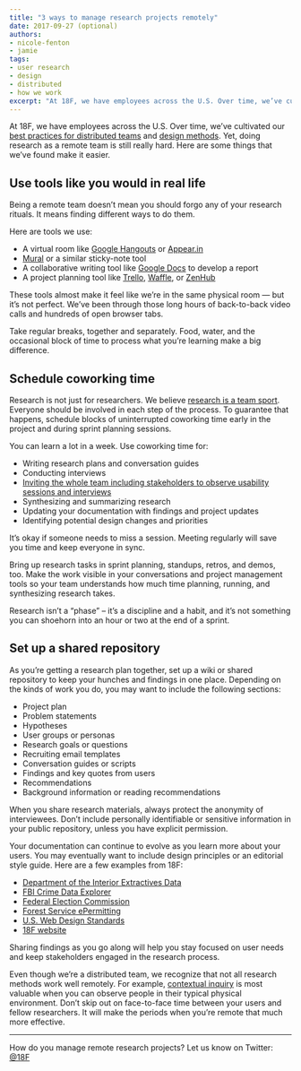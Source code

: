 ```yaml
---
title: "3 ways to manage research projects remotely"
date: 2017-09-27 (optional)
authors: 
- nicole-fenton
- jamie
tags: 
- user research
- design
- distributed
- how we work
excerpt: "At 18F, we have employees across the U.S. Over time, we’ve cultivated our best practices for distributed teams and design methods. Yet, doing research as a remote team is still really hard. Here are some things that we’ve found make it easier."
---
```


At 18F, we have employees across the U.S. Over time, we’ve cultivated our [best practices for distributed teams](https://18f.gsa.gov/2015/10/15/best-practices-for-distributed-teams/) and [design methods](https://methods.18f.gov/). Yet, doing research as a remote team is still really hard. Here are some things that we’ve found make it easier.

## Use tools like you would in real life 

Being a remote team doesn’t mean you should forgo any of your research rituals. It means finding different ways to do them. 

Here are tools we use: 

- A virtual room like [Google Hangouts](https://hangouts.google.com/) or [Appear.in](https://appear.in/)
- [Mural](https://mural.co/) or a similar sticky-note tool
- A collaborative writing tool like [Google Docs](https://www.google.com/docs/about/) to develop a report
- A project planning tool like [Trello](https://trello.com/), [Waffle](https://waffle.io/), or [ZenHub](https://www.zenhub.com/)

These tools almost make it feel like we’re in the same physical room — but it’s not perfect. We’ve been through those long hours of back-to-back video calls and hundreds of open browser tabs.

Take regular breaks, together and separately. Food, water, and the occasional block of time to process what you’re learning make a big difference.

## Schedule coworking time

Research is not just for researchers. We believe [research is a team sport](https://userresearch.blog.gov.uk/2014/08/06/have-you-had-your-recommended-dose-of-research/). Everyone should be involved in each step of the process. To guarantee that happens, schedule blocks of uninterrupted coworking time early in the project and during sprint planning sessions.

You can learn a lot in a week. Use coworking time for:

- Writing research plans and conversation guides
- Conducting interviews
- [Inviting the whole team including stakeholders to observe usability sessions and interviews](https://18f.gsa.gov/2016/08/16/what-happens-when-the-whole-team-joins-user-interviews/)
- Synthesizing and summarizing research
- Updating your documentation with findings and project updates
- Identifying potential design changes and priorities

It’s okay if someone needs to miss a session. Meeting regularly will save you time and keep everyone in sync.

Bring up research tasks in sprint planning, standups, retros, and demos, too. Make the work visible in your conversations and project management tools so your team understands how much time planning, running, and synthesizing research takes.

Research isn’t a “phase” – it’s a discipline and a habit, and it’s not something you can shoehorn into an hour or two at the end of a sprint.

## Set up a shared repository

As you’re getting a research plan together, set up a wiki or shared repository to keep your hunches and findings in one place. Depending on the kinds of work you do, you may want to include the following sections:

- Project plan
- Problem statements
- Hypotheses
- User groups or personas
- Research goals or questions
- Recruiting email templates
- Conversation guides or scripts
- Findings and key quotes from users
- Recommendations
- Background information or reading recommendations

When you share research materials, always protect the anonymity of interviewees. Don’t include personally identifiable or sensitive information in your public repository, unless you have explicit permission.  

Your documentation can continue to evolve as you learn more about your users. You may eventually want to include design principles or an editorial style guide. Here are a few examples from 18F:

- [Department of the Interior Extractives Data](https://github.com/18F/doi-extractives-data/wiki)
- [FBI Crime Data Explorer](https://github.com/18F/crime-data-explorer/wiki)
- [Federal Election Commission](https://github.com/18F/fec-testing/issues)
- [Forest Service ePermitting](https://github.com/18F/fs-online-permitting/wiki/Entry-research-(June-2017))
- [U.S. Web Design Standards](https://github.com/18F/web-design-standards/wiki)
- [18F website](https://github.com/18F/18f.gsa.gov/wiki)

Sharing findings as you go along will help you stay focused on user needs and keep stakeholders engaged in the research process. 

Even though we’re a distributed team, we recognize that not all research methods work well remotely. For example, [contextual inquiry](https://methods.18f.gov/discover/contextual-inquiry/) is most valuable when you can observe people in their typical physical environment. Don’t skip out on face-to-face time between your users and fellow researchers. It will make the periods when you’re remote that much more effective.

---
How do you manage remote research projects? Let us know on Twitter: [@18F](https://twitter.com/18F/)
